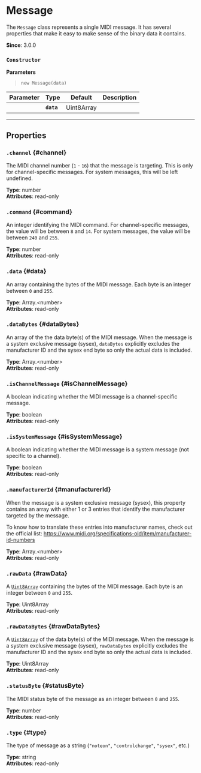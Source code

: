 
# Message

The `Message` class represents a single MIDI message. It has several properties that make it
easy to make sense of the binary data it contains.

**Since**: 3.0.0



### `Constructor`


  **Parameters**

  > `new Message(data)`

  | Parameter    | Type         | Default      | Description  |
  | ------------ | ------------ | ------------ | ------------ |
    |**`data`** | Uint8Array<br /> ||The raw data of the MIDI message as a [`Uint8Array`](https://developer.mozilla.org/en-US/docs/Web/JavaScript/Reference/Global_Objects/Uint8Array) of integers between `0` and `255`.|



***

## Properties

### `.channel` {#channel}


The MIDI channel number (`1` - `16`) that the message is targeting. This is only for
channel-specific messages. For system messages, this will be left undefined.

**Type**: number<br />
**Attributes**: read-only<br />


### `.command` {#command}


An integer identifying the MIDI command. For channel-specific messages, the value will be
between `8` and `14`. For system messages, the value will be between `240` and `255`.

**Type**: number<br />
**Attributes**: read-only<br />


### `.data` {#data}


An array containing the bytes of the MIDI message. Each byte is an integer between `0` and
`255`.

**Type**: Array.&lt;number&gt;<br />
**Attributes**: read-only<br />


### `.dataBytes` {#dataBytes}


An array of the the data byte(s) of the MIDI message. When the message is a system exclusive
message (sysex), `dataBytes` explicitly excludes the manufacturer ID and the sysex end
byte so only the actual data is included.

**Type**: Array.&lt;number&gt;<br />
**Attributes**: read-only<br />


### `.isChannelMessage` {#isChannelMessage}


A boolean indicating whether the MIDI message is a channel-specific message.

**Type**: boolean<br />
**Attributes**: read-only<br />


### `.isSystemMessage` {#isSystemMessage}


A boolean indicating whether the MIDI message is a system message (not specific to a
channel).

**Type**: boolean<br />
**Attributes**: read-only<br />


### `.manufacturerId` {#manufacturerId}


When the message is a system exclusive message (sysex), this property contains an array with
either 1 or 3 entries that identify the manufacturer targeted by the message.

To know how to translate these entries into manufacturer names, check out the official list:
https://www.midi.org/specifications-old/item/manufacturer-id-numbers

**Type**: Array.&lt;number&gt;<br />
**Attributes**: read-only<br />


### `.rawData` {#rawData}


A
[`Uint8Array`](https://developer.mozilla.org/en-US/docs/Web/JavaScript/Reference/Global_Objects/Uint8Array)
containing the bytes of the MIDI message. Each byte is an integer between `0` and `255`.

**Type**: Uint8Array<br />
**Attributes**: read-only<br />


### `.rawDataBytes` {#rawDataBytes}


A
[`Uint8Array`](https://developer.mozilla.org/en-US/docs/Web/JavaScript/Reference/Global_Objects/Uint8Array)
of the data byte(s) of the MIDI message. When the message is a system exclusive message
(sysex), `rawDataBytes` explicitly excludes the manufacturer ID and the sysex end byte so
only the actual data is included.

**Type**: Uint8Array<br />
**Attributes**: read-only<br />


### `.statusByte` {#statusByte}


The MIDI status byte of the message as an integer between `0` and `255`.

**Type**: number<br />
**Attributes**: read-only<br />


### `.type` {#type}


The type of message as a string (`"noteon"`, `"controlchange"`, `"sysex"`, etc.)

**Type**: string<br />
**Attributes**: read-only<br />



